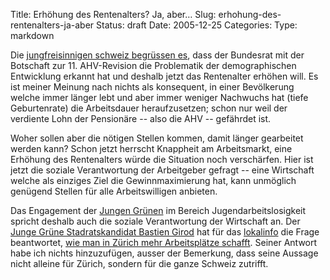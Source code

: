 Title: Erhöhung des Rentenalters? Ja, aber…
Slug: erhohung-des-rentenalters-ja-aber
Status: draft
Date: 2005-12-25
Categories:
Type: markdown

Die [jungfreisinnigen schweiz begrüssen es](http://jungfreisinnige.ch/Artikel.7+B6JmNIYXNoPTdhNWZjYjczNDEmdHhfdHRuZXdzW2JhY2tQaWRdPTUmdHhfdHRuZXdzW3R0X25ld3NdPTky.0.html), dass der Bundesrat mit der Botschaft zur 11. AHV-Revision die Problematik der demographischen Entwicklung erkannt hat und deshalb jetzt das Rentenalter erhöhen will. Es ist meiner Meinung nach nichts als konsequent, in einer Bevölkerung welche immer länger lebt und aber immer weniger Nachwuchs hat (tiefe Geburtenrate) die Arbeitsdauer heraufzusetzen; schon nur weil der verdiente Lohn der Pensionäre -- also die AHV -- gefährdet ist.

Woher sollen aber die nötigen Stellen kommen, damit länger gearbeitet werden kann? Schon jetzt herrscht Knappheit am Arbeitsmarkt, eine Erhöhung des Rentenalters würde die Situation noch verschärfen. Hier ist jetzt die soziale Verantwortung der Arbeitgeber gefragt -- eine Wirtschaft welche als einziges Ziel die Gewinnmaximierung hat, kann unmöglich genügend Stellen für alle Arbeitswilligen anbieten.

Das Engagement der [Jungen Grünen](http://zuerich.jungegruene.ch/) im Bereich Jugendarbeitslosigkeit spricht deshalb auch die soziale Verantwortung der Wirtschaft an. Der [Junge Grüne Stadratskandidat Bastien Girod](http://www.bastiengirod.ch/) hat für das [lokalinfo](http://www.lokalinfo.ch/) die Frage beantwortet, [wie man in Zürich mehr Arbeitsplätze schafft](http://www.bastiengirod.ch/journal/2005/11/25/funf-fragen-an-die-stadtratskandidaten/). Seiner Antwort habe ich nichts hinzuzufügen, ausser der Bemerkung, dass seine Aussage nicht alleine für Zürich, sondern für die ganze Schweiz zutrifft.
